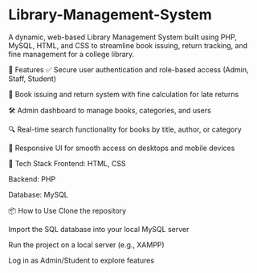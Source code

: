 # Library-Management-System
A dynamic, web-based Library Management System built using PHP, MySQL, HTML, and CSS to streamline book issuing, return tracking, and fine management for a college library.

🔧 Features
✅ Secure user authentication and role-based access (Admin, Staff, Student)

📖 Book issuing and return system with fine calculation for late returns

🛠️ Admin dashboard to manage books, categories, and users

🔍 Real-time search functionality for books by title, author, or category

📱 Responsive UI for smooth access on desktops and mobile devices

🚀 Tech Stack
Frontend: HTML, CSS

Backend: PHP

Database: MySQL

📦 How to Use
Clone the repository

Import the SQL database into your local MySQL server

Run the project on a local server (e.g., XAMPP)

Log in as Admin/Student to explore features
